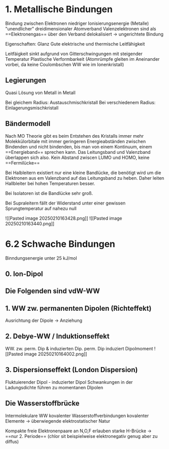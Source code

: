 # 1. Metallische Bindungen
Bindung zwischen Elektronen niedriger Ionisierungsenergie (Metalle)
"unendlicher" dreidimensionaler Atomverband
Valenzelektronen sind als ==Elektronengas== über den Verband delokalisiert
-> ungerichtete Bindung

Eigenschaften:
Glanz
Gute elektrische und thermische Leitfähigkeit


Leitfäigkeit sinkt aufgrund von Gitterschwingungen mit steigender Temperatur
Plastische Verformbarkeit (Atomrümpfe gleiten im Aneinander vorbei, da keine Coulombschen WW wie im Ionenkristall)

## Legierungen
Quasi Lösung von Metall in Metall

Bei gleichem Radius: Austauschmischkristall
Bei verschiedenem Radius: Einlagerungsmischkristall

## Bändermodell
Nach MO Theorie gibt es beim Entstehen des Kristalls immer mehr Molekkülorbitale mit immer geringeren Energieabständen zwischen  Bindenden und nicht bindenden, bis man von einem Kontinuum, einem ==Energieband== sprechen kann. Das Leitungsband und Valenzband überlappen sich also. Kein Abstand zwiscen LUMO und HOMO, keine ==Fermilücke==

Bei Halbleitern existiert nur eine kleine Bandlücke, die benötigt wird um die Elektronen aus em Valenzband auf das Leitungsband zu heben. Daher leiten Hallbleiter bei hohen Temperaturen besser.

Bei Isolatoren ist die Bandlücke sehr groß.


Bei Supraleitern fällt der Widerstand unter einer gewissen Sprungtemperatur auf nahezu null

![[Pasted image 20250210163428.png]]
![[Pasted image 20250210163440.png]]

# 6.2 Schwache Bindungen
Binndungsenergie unter 25 kJ/mol

## 0. Ion-Dipol

## Die Folgenden sind vdW-WW

## 1. WW zw. permanenten Dipolen (Richteffekt)
Ausrichtung der Dipole -> Anziehung

## 2. Debye-WW / Induktionseffekt
WW. zw. perm. Dip & induzierten Dip.
perm. Dip induziert Dipolmoment
![[Pasted image 20250210164002.png]]
## 3. Dispersionseffekt (London Dispersion)
Fluktuierender Dipol - induzierter Dipol
Schwankungen in der Ladungsdichte führen zu momentanen DIpolen


## Die Wasserstoffbrücke
Intermolekulare WW kovalenter Wasserstoffverbindungen kovalenter Elemente
-> überwiegende elektrostatischer Natur

Kompakte freie Elektronenpaare  an N,O,F erlauben starke H-Brücke
-> ==nur 2. Periode==
(chlor sit beispielweise elektronegativ genug aber zu diffus)